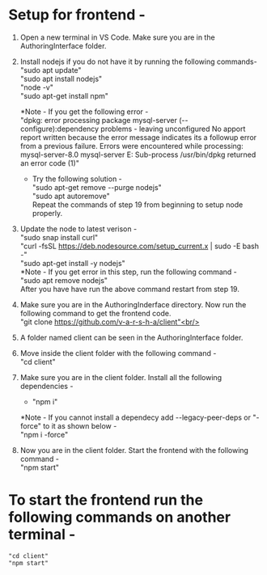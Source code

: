 # Setup for frontend -

1. Open a new terminal in VS Code. Make sure you are in the AuthoringInterface folder.

2. Install nodejs if you do not have it by running the following commands-<br/>
      "sudo apt update"<br/>
      "sudo apt install nodejs"<br/>
      "node -v"<br/>
      "sudo apt-get install npm"<br/>
        
    \*Note - If you get the following error - <br/>
        "dpkg: error processing package mysql-server (--configure):dependency problems - leaving          unconfigured No apport report written because the error message indicates its a followup error from a previous failure.
        Errors were encountered while processing:
          mysql-server-8.0
          mysql-server
        E: Sub-process /usr/bin/dpkg returned an error code (1)"
        
      - Try the following solution -<br/>
        "sudo apt-get remove --purge nodejs"<br/>
        "sudo apt autoremove"<br/>
      Repeat the commands of step 19 from beginning to setup node properly.

3. Update the node to latest verison -<br/>
    "sudo snap install curl"<br/>
    "curl -fsSL https://deb.nodesource.com/setup_current.x | sudo -E bash -"<br/>
    "sudo apt-get install -y nodejs"<br/>
      \*Note - If you get error in this step, run the following command -<br/>
      "sudo apt remove nodejs"<br/>
      After you have have run the above command restart from step 19.

4. Make sure you are in the AuthoringInderface directory. Now run the following command to get the frontend code.<br/>
    "git clone https://github.com/v-a-r-s-h-a/client"<br/>

5. A folder named client can be seen in the AuthoringInterface folder.

6. Move inside the client folder with the following command -<br/>
    "cd client"

7. Make sure you are in the client folder. Install all the following dependencies -<br/>
    - "npm i"

    \*Note - If you cannot install a dependecy add --legacy-peer-deps or "-force" to it as shown below - <br/>
    "npm i -force"

8. Now you are in the client folder. Start the frontend with the following command -<br/>
    "npm start"

# To start the frontend run the following commands on another terminal - <br/>
    "cd client" 
    "npm start"




